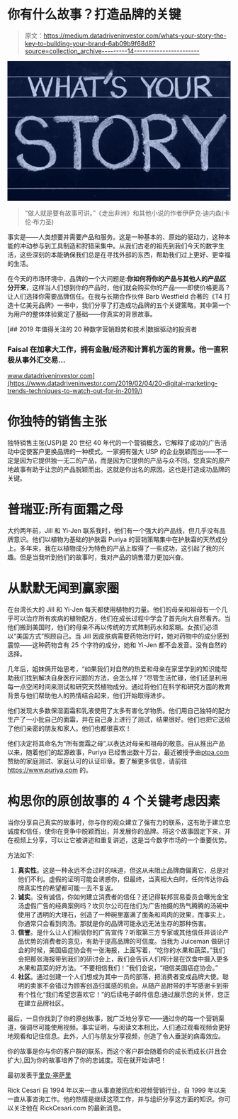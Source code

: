 # 你有什么故事？打造品牌的关键

> 原文：<https://medium.datadriveninvestor.com/whats-your-story-the-key-to-building-your-brand-6ab09b9f68d8?source=collection_archive---------14----------------------->

![](img/47b8eb16630f91bb7476d49893f08eb5.png)

> “做人就是要有故事可讲。”《走出非洲》和其他小说的作者伊萨克·迪内森(卡伦·布力圣)

事实是——人类想要并需要产品和服务。这是一种基本的、原始的驱动力，这种本能的冲动参与到工具制造和狩猎采集中。从我们古老的祖先到我们今天的数字生活，这些深刻的本能确保我们总是在寻找外部的东西，帮助我们过上更好、更幸福的生活。

在今天的市场环境中，品牌的一个大问题是:**你如何将你的产品与其他人的产品区分开来**，这样当人们想到你的产品时，他们就会购买你的产品——即使价格更高？让人们选择你需要品牌信任。在我与长期合作伙伴 Barb Westfield 合著的《T4 打造十亿美元品牌》一书中，我们分享了打造成功品牌的五个关键策略，其中第一个为用户的整体体验奠定了基础——你真实的背景故事。

[](https://www.datadriveninvestor.com/2019/02/04/20-digital-marketing-trends-techniques-to-watch-out-for-in-2019/) [## 2019 年值得关注的 20 种数字营销趋势和技术|数据驱动的投资者

### Faisal 在加拿大工作，拥有金融/经济和计算机方面的背景。他一直积极从事外汇交易…

www.datadriveninvestor.com](https://www.datadriveninvestor.com/2019/02/04/20-digital-marketing-trends-techniques-to-watch-out-for-in-2019/) 

# 你独特的销售主张

独特销售主张(USP)是 20 世纪 40 年代的一个营销概念，它解释了成功的广告活动中促使客户更换品牌的一种模式。一家拥有强大 USP 的企业脱颖而出——不一定是因为它提供独一无二的产品，而是因为它提供的产品与众不同。您真实的原产地故事有助于让您的产品脱颖而出。这就是你出名的原因。这也是打造成功品牌的关键。

# 普瑞亚:所有面霜之母

大约两年前，Jill 和 Yi-Jen 联系我时，他们有一个强大的产品线，但几乎没有品牌意识。他们以植物为基础的护肤霜 Puriya 的营销策略集中在护肤霜的天然成分上。多年来，我在以植物成分为特色的产品上取得了一些成功，这引起了我的兴趣。但是当我听到他们的故事时，我对产品的销售潜力更加兴奋。

# 从默默无闻到赢家圈

在台湾长大的 Jill 和 Yi-Jen 每天都使用植物的力量。他们的母亲和祖母有一个几乎可以治疗所有疾病的植物配方，他们在成长过程中学会了首先向大自然看齐。当他们搬到美国时，他们的母亲不再以传统的方式熬制药水和浆糊。女孩们必须以“美国方式”照顾自己。当 Jill 因皮肤病需要药物治疗时，她对药物中的成分感到震惊——这种药物含有 25 个字符的成分，她和 Yi-Jen 都不会发音。没有自然的选择。

几年后，姐妹俩开始思考，“如果我们对自然的热爱和母亲在家里学到的知识能帮助我们找到解决自身医疗问题的方法，会怎么样？”尽管生活忙碌，他们还是利用每一点空闲时间来测试和研究天然植物成分。通过将他们在科学和研究方面的教育背景与他们帮助他人的热情结合起来，他们开始取得进步。

他们发现大多数保湿面霜和乳液使用了太多有害化学物质。他们用自己独特的配方生产了一小批自己的面霜，并在自己身上进行了测试，结果很好。他们也把它送给了他们亲密的朋友和家人。他们也都很喜欢！

他们决定将其命名为“所有面霜之母”,以表达对母亲和祖母的敬意。自从推出产品以来，随着他们的起源故事，Puriya 已经售出数十万台，最近被授予由[ptpa.com](https://ptpa.com/)赞助的家庭测试、家庭认可的认证印章。要了解更多信息，请前往 https://www.puriya.com 的。

# 构思你的原创故事的 4 个关键考虑因素

当你分享自己真实的故事时，你与你的观众建立了强有力的联系，这有助于建立忠诚度和信任，使你在竞争中脱颖而出，并发展你的品牌。将这个故事固定下来，并在视频上分享，可以让它被讲述和重复讲述，这是当今数字市场的一个重要优势。

方法如下:

1.  **真实性**。这是一种永远不会过时的味道，但这从未阻止品牌商偏离它，总是对他们不利。虚假的证明可能会诱惑你，但最终，当真相大白时，任何传达你品牌真实性的希望都可能一去不复返。
2.  **诚实**。没有诚信，你如何建立消费者的信任？还记得联邦贸易委员会曝光金宝汤虚假广告的经典案例吗？坎贝尔公司在他们为广告拍摄的热气腾腾的汤碗中使用了透明的大理石，创造了一种碗里塞满了面条和鸡肉的效果，而事实上，你通常只会看到肉汤。那就是你的品牌可能永远无法生存的那种伤害。
3.  **信誉**。是什么让人们相信你的广告宣传？听取第三方专家或其他信任并谈论产品优势的消费者的意见，有助于提高品牌的可信度。当我为 Juiceman 做研讨会的时候，美国癌症协会有一张海报，上面写着，“吃你的水果和蔬菜。”我们会把那张海报带到我们的研讨会上，我们会告诉人们榨汁是在饮食中摄入更多水果和蔬菜的好方法。“不要相信我们！”我们会说，“相信美国癌症协会。”
4.  **社区**。通过创建一个人们想成为其中一员的部落，把消费者变成品牌大使。聪明的卖家不会错过为顾客创造归属感的机会。从随产品附带的手写感谢卡到带有个性化“我们希望您喜欢它！”的后续电子邮件信息:通过展示您的关怀，您正在建立品牌社区。

最后，一旦你找到了你的原创故事，就广泛地分享它——通过你的每一个营销渠道，强调尽可能使用视频。事实证明，与阅读文本相比，人们通过观看视频会更好地观看和记住信息。此外，人们与朋友分享视频，创造了令人垂涎的病毒效应。

你的故事是你与你的客户群的联系，而这个客户群会随着你的成长而成长(并且会扩大),因为你的故事培养了你的忠诚度。现在就开始讲吧！

最初发表于[里克·塞萨里](https://rickcesari.com/whats-your-story-the-key-to-building-your-brand/)

Rick Cesari 自 1994 年以来一直从事直接回应和视频营销行业，自 1999 年以来一直从事咨询工作。他的热情是继续这项工作，并与组织分享这方面的知识。你可以关注他在 RickCesari.com 的最新消息。